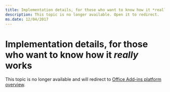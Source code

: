 ```yaml
---
title: Implementation details, for those who want to know how it *really* works
description: This topic is no longer available. Open it to redirect.
ms.date: 12/04/2017
---
```


# Implementation details, for those who want to know how it *really* works

This topic is no longer available and will redirect to [Office Add-ins platform overview](../overview/office-add-ins.md).
